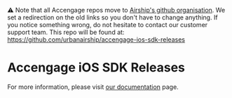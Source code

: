 :warning: Note that all Accengage repos move to [Airship's github organisation](https://github.com/urbanairship). We set a redirection on the old links so you don't have to change anything.
If you notice something wrong, do not hesitate to contact our customer support team.
This repo will be found at: https://github.com/urbanairship/accengage-ios-sdk-releases

# Accengage iOS SDK Releases

For more information, please visit [our documentation](https://documentation.accengage.com/) page.
